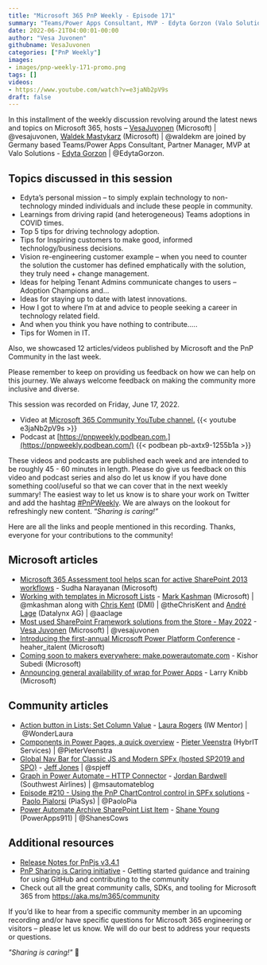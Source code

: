 ```yaml
---
title: "Microsoft 365 PnP Weekly - Episode 171"
summary: "Teams/Power Apps Consultant, MVP - Edyta Gorzon (Valo Solutions), joins Microsoft’s Vesa Juvonen and Waldek Mastykarz to discuss technology adoption, vision re-engineering, tips for anyone curious about a career in technology plus latest 24 articles/videos from Microsoft/Community this week."
date: 2022-06-21T04:00:01-00:00
author: "Vesa Juvonen"
githubname: VesaJuvonen
categories: ["PnP Weekly"]
images:
- images/pnp-weekly-171-promo.png
tags: []
videos:
- https://www.youtube.com/watch?v=e3jaNb2pV9s
draft: false
---
```


In this installment of the weekly discussion revolving around the latest news and topics on Microsoft 365, hosts – [VesaJuvonen](http://twitter.com/vesajuvonen) (Microsoft) | @vesajuvonen, [Waldek Mastykarz](http://twitter.com/waldekm) (Microsoft) | @waldekm are joined by Germany based Teams/Power Apps Consultant, Partner Manager, MVP at Valo Solutions - [Edyta Gorzon](https://twitter.com/EdytaGorzon) \| @EdytaGorzon. 

## Topics discussed in this session

* Edyta’s personal mission – to simply explain technology to non-technology minded individuals and include these people in community.
* Learnings from driving rapid (and heterogeneous) Teams adoptions in COVID times.
* Top 5 tips for driving technology adoption.
* Tips for Inspiring customers to make good, informed technology/business decisions.
* Vision re-engineering customer example – when you need to counter the solution the customer has defined emphatically with the solution, they truly need + change management.
* Ideas for helping Tenant Admins communicate changes to users – Adoption Champions and…
* Ideas for staying up to date with latest innovations.
* How I got to where I’m at and advice to people seeking a career in technology related field.
* And when you think you have nothing to contribute…..
* Tips for Women in IT.

Also, we showcased 12 articles/videos published by Microsoft and the PnP Community in the last week.  

Please remember to keep on providing us feedback on how we can help on this journey. We always welcome feedback on making the community more inclusive and diverse.

This session was recorded on Friday, June 17, 2022.

*   Video at [Microsoft 365 Community YouTube channel.](https://aka.ms/m365pnp-videos)
    {{< youtube e3jaNb2pV9s >}}
*   Podcast at [https://pnpweekly.podbean.com.](https://pnpweekly.podbean.com/) 
    {{< podbean pb-axtx9-1255b1a >}}

These videos and podcasts are published each week and are intended to be roughly 45 - 60 minutes in length.  Please do give us feedback on this video and podcast series and also do let us know if you have done something cool/useful so that we can cover that in the next weekly summary! The easiest way to let us know is to share your work on Twitter and add the hashtag [#PnPWeekly](https://twitter.com/search?q=%23pnpweekly). We are always on the lookout for refreshingly new content. “_Sharing is caring!”_ 

Here are all the links and people mentioned in this recording. Thanks, everyone for your contributions to the community!

## Microsoft articles

* [Microsoft 365 Assessment tool helps scan for active SharePoint 2013 workflows](https://techcommunity.microsoft.com/t5/microsoft-sharepoint-blog/microsoft-365-assessment-tool-helps-scan-for-active-sharepoint/ba-p/3493331) - Sudha Narayanan (Microsoft)
* [Working with templates in Microsoft Lists](https://techcommunity.microsoft.com/t5/microsoft-sharepoint-blog/working-with-templates-in-microsoft-lists/ba-p/3508266) - [Mark Kashman](http://twitter.com/mkashman) (Microsoft) \| @mkashman along with [Chris Kent](http://twitter.com/theChrisKent) (DMI) \| @theChrisKent and [André Lage](http://twitter.com/aaclage) (Datalynx AG) \| @aaclage
* [Most used SharePoint Framework solutions from the Store - May 2022](https://techcommunity.microsoft.com/t5/microsoft-sharepoint-blog/most-used-sharepoint-framework-solutions-from-the-store-may-2022/ba-p/3498944) - [Vesa Juvonen](http://twitter.com/vesajuvonen) (Microsoft) | @vesajuvonen
* [Introducing the first-annual Microsoft Power Platform Conference](https://powerusers.microsoft.com/t5/Power-Apps-Community-Blog/Introducing-the-first-annual-Microsoft-Power-Platform-Conference/ba-p/1630891) - heaher_italent (Microsoft)
* [Coming soon to makers everywhere: make.powerautomate.com](https://powerautomate.microsoft.com/blog/flow-microsoft-com-is-moving-to-make-powerautomate-com/) - Kishor Subedi (Microsoft)
* [Announcing general availability of wrap for Power Apps](https://powerapps.microsoft.com/blog/announcing-general-availability-of-wrap-for-power-apps/) - Larry Knibb (Microsoft) 

## Community articles

* [Action button in Lists: Set Column Value](https://wonderlaura.com/2022/06/16/action-button-in-lists-set-column-value/) - [Laura Rogers](https://twitter.com/WonderLaura) (IW Mentor) | @WonderLaura
* [Components in Power Pages, a quick overview](https://sharepains.com/2022/06/16/components-in-power-pages-a-quick-overview/) - [Pieter Veenstra](https://twitter.com/PieterVeenstra) (HybrIT Services) | @PieterVeenstra
* [Global Nav Bar for Classic JS and Modern SPFx (hosted SP2019 and SPO)](https://www.spjeff.com/2022/06/16/global-nav-bar-for-classic-js-and-modern-spfx-hosted-sp2019-and-spo/) - [Jeff Jones](https://twitter.com/spjeff) | @spjeff
* [Graph in Power Automate – HTTP Connector](https://www.msautomate.com/2022/06/15/graph-in-power-automate-http-connector/) - [Jordan Bardwell](https://twitter.com/msautomateblog) (Southwest Airlines) | @msautomateblog
* [Episode #210 - Using the PnP ChartControl control in SPFx solutions](https://www.youtube.com/watch?v=qbjI4Bcx0V4)  - [Paolo Pialorsi](https://twitter.com/PaoloPia) (PiaSys) | @PaoloPia
* [Power Automate Archive SharePoint List Item](https://www.youtube.com/watch?v=LzzQr01wlDU) - [Shane Young](https://twitter.com/ShanesCows) (PowerApps911) | @ShanesCows
  
## Additional resources

* [Release Notes for PnPjs v3.4.1](https://pnp.github.io/pnpjs/)  
* [PnP Sharing is Caring initiative](https://aka.ms/sharing-is-caring) - Getting started guidance and training for using GitHub and contributing to the community
* Check out all the great community calls, SDKs, and tooling for Microsoft 365 from <https://aka.ms/m365/community>

If you’d like to hear from a specific community member in an upcoming recording and/or have specific questions for Microsoft 365 engineering or visitors – please let us know. We will do our best to address your requests or questions.

_"Sharing is caring!"_ 🧡

